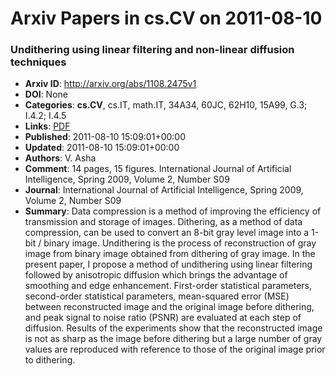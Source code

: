 # Arxiv Papers in cs.CV on 2011-08-10
### Undithering using linear filtering and non-linear diffusion techniques
- **Arxiv ID**: http://arxiv.org/abs/1108.2475v1
- **DOI**: None
- **Categories**: **cs.CV**, cs.IT, math.IT, 34A34, 60JC, 62H10, 15A99, G.3; I.4.2; I.4.5
- **Links**: [PDF](http://arxiv.org/pdf/1108.2475v1)
- **Published**: 2011-08-10 15:09:01+00:00
- **Updated**: 2011-08-10 15:09:01+00:00
- **Authors**: V. Asha
- **Comment**: 14 pages, 15 figures. International Journal of Artificial
  Intelligence, Spring 2009, Volume 2, Number S09
- **Journal**: International Journal of Artificial Intelligence, Spring 2009,
  Volume 2, Number S09
- **Summary**: Data compression is a method of improving the efficiency of transmission and storage of images. Dithering, as a method of data compression, can be used to convert an 8-bit gray level image into a 1-bit / binary image. Undithering is the process of reconstruction of gray image from binary image obtained from dithering of gray image. In the present paper, I propose a method of undithering using linear filtering followed by anisotropic diffusion which brings the advantage of smoothing and edge enhancement. First-order statistical parameters, second-order statistical parameters, mean-squared error (MSE) between reconstructed image and the original image before dithering, and peak signal to noise ratio (PSNR) are evaluated at each step of diffusion. Results of the experiments show that the reconstructed image is not as sharp as the image before dithering but a large number of gray values are reproduced with reference to those of the original image prior to dithering.



